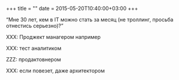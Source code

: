 +++
title = ""
date = 2015-05-20T10:40:00+03:00
+++

“Мне 30 лет, кем в IT можно стать за месяц (не троллинг, просьба отнестись серьезно)?”

XXX: Проджект манагером например


XXX: тест аналитиком


ZZZ: продактовнером


XXX: если повезет, даже архитектором


